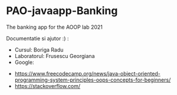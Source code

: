 # PAO-javaapp-Banking
 The banking app for the AOOP lab 2021


Documentatie si ajutor :) :

- Cursul: Boriga Radu
- Laboratorul: Frusescu Georgiana
- Google:
* https://www.freecodecamp.org/news/java-object-oriented-programming-system-principles-oops-concepts-for-beginners/
* https://stackoverflow.com/